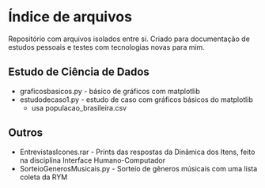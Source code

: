 # Índice de arquivos
<p> Repositório com arquivos isolados entre si. Criado para documentação de estudos pessoais e testes com tecnologias novas para mim. </p>

## Estudo de Ciência de Dados
- graficosbasicos.py - básico de gráficos com matplotlib
- estudodecaso1.py - estudo de caso com gráficos básicos do matplotlib  
  - usa populacao_brasileira.csv

## Outros
- EntrevistasIcones.rar - Prints das respostas da Dinâmica dos Itens, feito na disciplina Interface Humano-Computador
- SorteioGenerosMusicais.py - Sorteio de gêneros músicais com uma lista coleta da RYM

